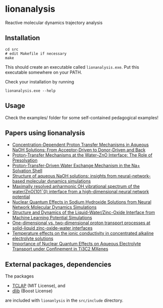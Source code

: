 # lionanalysis
Reactive molecular dynamics trajectory analysis

## Installation

```
cd src
# edit Makefile if necessary
make
```

This should create an executable called `lionanalysis.exe`. Put this executable somewhere on your PATH.

Check your installation by running
```
lionanalysis.exe --help
```

## Usage

Check the examples/ folder for some self-contained pedagogical examples!

## Papers using lionanalysis

- [Concentration-Dependent Proton Transfer Mechanisms in Aqueous NaOH Solutions: From Acceptor-Driven to Donor-Driven and Back](https://doi.org/10.1021/acs.jpclett.6b01448)
- [Proton-Transfer Mechanisms at the Water–ZnO Interface: The Role of Presolvation](https://doi.org/10.1021/acs.jpclett.7b00358)
- [Proton-Transfer-Driven Water Exchange Mechanism in the Na+ Solvation Shell](https://doi.org/10.1021/acs.jpcb.7b01490)
- [Structure of aqueous NaOH solutions: insights from neural-network-based molecular dynamics simulations](https://doi.org/10.1039/c6cp06547c)
- [Maximally resolved anharmonic OH vibrational spectrum of the water/ZnO(101¯0) interface from a high-dimensional neural network potential](https://doi.org/10.1063/1.5012980)
- [Nuclear Quantum Effects in Sodium Hydroxide Solutions from Neural Network Molecular Dynamics Simulations](https://doi.org/10.1021/acs.jpcc.8b10781)
- [Structure and Dynamics of the Liquid-Water/Zinc-Oxide Interface from Machine Learning Potential Simulations](https://doi.org/10.1021/acs.jpcc.8b10781)
- [One-dimensional vs. two-dimensional proton transport processes at solid–liquid zinc-oxide–water interfaces](https://doi.org/10.1039/c8sc03033b)
- [Temperature effects on the ionic conductivity in concentrated alkaline electrolyte solutions](https://doi.org/10.1039/c9cp06479f)
- [Importance of Nuclear Quantum Effects on Aqueous Electrolyte Transport under Confinement in Ti3C2 MXenes](https://doi.org/10.1021/acs.jctc.2c00771)


## External packages, dependencies

The packages 

- [TCLAP](https://tclap.sourceforge.net) (MIT License), and
- [dlib](http://dlib.net) (Boost License) 

are included with `lionanlysis` in the `src/include` directory.




